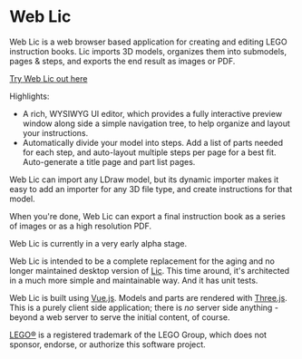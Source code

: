 # Web Lic

Web Lic is a web browser based application for creating and editing LEGO instruction books. Lic imports 3D models, organizes them into submodels, pages & steps, and exports the end result as images or PDF.

[Try Web Lic out here](http://bugeyedmonkeys.com/alpha/web_lic/)

Highlights:

- A rich, WYSIWYG UI editor, which provides a fully interactive preview window along side a simple navigation tree, to help organize and layout your instructions.
- Automatically divide your model into steps. Add a list of parts needed for each step, and auto-layout multiple steps per page for a best fit. Auto-generate a title page and part list pages.
 
Web Lic can import any LDraw model, but its dynamic importer makes it easy to add an importer for any 3D file type, and create instructions for that model.

When you're done, Web Lic can export a final instruction book as a series of images or as a high resolution PDF.

Web Lic is currently in a very early alpha stage.

Web Lic is intended to be a complete replacement for the aging and no longer maintained desktop version of [Lic](https://github.com/remig/lic).  This time around, it's architected in a much more simple and maintainable way.  And it has unit tests.

Web Lic is built using [Vue.js](https://vuejs.org/).  Models and parts are rendered with [Three.js](https://threejs.org/).  This is a purely client side application; there is *no* server side anything - beyond a web server to serve the initial content, of course.

[LEGO®](http://lego.com/) is a registered trademark of the LEGO Group, which does not sponsor, endorse, or authorize this software project.
